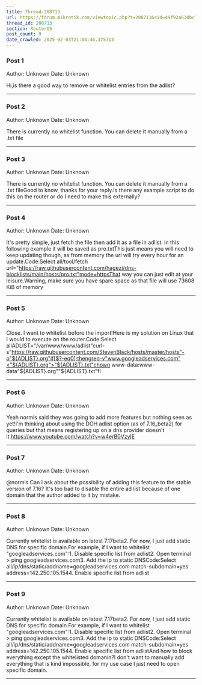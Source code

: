 ```yaml
---
title: Thread-208713
url: https://forum.mikrotik.com/viewtopic.php?t=208713&sid=49f92a630bc7970d8ca50523be880e8f
thread_id: 208713
section: RouterOS
post_count: 9
date_crawled: 2025-02-03T21:04:46.375713
---
```


### Post 1
Author: Unknown
Date: Unknown

Hi,is there a good way to remove or whitelist entries from the adlist?

---
### Post 2
Author: Unknown
Date: Unknown

There is currently no whitelist function. You can delete it manually from a .txt file

---
### Post 3
Author: Unknown
Date: Unknown

There is currently no whitelist function. You can delete it manually from a .txt fileGood to know, thanks for your reply.Is there any example script to do this on the router or do I need to make this externally?

---
### Post 4
Author: Unknown
Date: Unknown

It's pretty simple, just fetch the file then add it as a file in adlist. in this following example it will be saved as pro.txtThis just means you will need to keep updating though, as from memory the url will try every hour for an update.Code:Select all/tool/fetch url="https://raw.githubusercontent.com/hagezi/dns-blocklists/main/hosts/pro.txt"mode=httpsThat way you can just edit at your leisure.Warning, make sure you have spare space as that file will use 73608 KiB of memory

---
### Post 5
Author: Unknown
Date: Unknown

Close. I want to whitelist before the import!Here is my solution on Linux that I would to execute on the router.Code:Select allADLIST="/var/www/www/adlist"curl-s"https://raw.githubusercontent.com/StevenBlack/hosts/master/hosts"-o"${ADLIST}.org"if[$?-eq0];thengrep-v"www.googleadservices.com"<"${ADLIST}.org">"${ADLIST}.txt"chown www-data:www-data"${ADLIST}.org""${ADLIST}.txt"fi

---
### Post 6
Author: Unknown
Date: Unknown

Yeah normis said they was going to add more features but nothing seen as yet!I'm thinking about using the DOH adlist option (as of 7.16_beta2) for queries but that means registering up on a dns provider doesn't it.https://www.youtube.com/watch?v=w4erB0VzyIE

---
### Post 7
Author: Unknown
Date: Unknown

@normis Can I ask about the possibility of adding this feature to the stable version of 7.16? It's too bad to disable the entire ad list because of one domain that the author added to it by mistake.

---
### Post 8
Author: Unknown
Date: Unknown

Currently whitelist is available on latest 7.17beta2. For now, I just add static DNS for specific domain.For example, if I want to whitelist "googleadservices.com":1. Disable specific list from adlist2. Open terminal > ping googleadservices.com3. Add the ip to static DNSCode:Select all/ip/dns/static/addname=googleadservices.com match-subdomain=yes address=142.250.105.1544. Enable specific list from adlist

---
### Post 9
Author: Unknown
Date: Unknown

Currently whitelist is available on latest 7.17beta2. For now, I just add static DNS for specific domain.For example, if I want to whitelist "googleadservices.com":1. Disable specific list from adlist2. Open terminal > ping googleadservices.com3. Add the ip to static DNSCode:Select all/ip/dns/static/addname=googleadservices.com match-subdomain=yes address=142.250.105.1544. Enable specific list from adlistAnd how to block everything except the whitelisted domanin?I don't want to manually add everything that is kind impossible, for my use case I just need to open specific domain.

---

